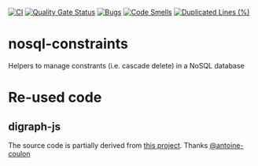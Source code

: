 [![CI](https://github.com/kt-public/nosql-constraints/actions/workflows/ci.yml/badge.svg?branch=main)](https://github.com/kt-public/nosql-constraints/actions/workflows/ci.yml)
[![Quality Gate Status](https://sonarcloud.io/api/project_badges/measure?project=kt-public_nosql-constraints&metric=alert_status)](https://sonarcloud.io/summary/new_code?id=kt-public_nosql-constraints)
[![Bugs](https://sonarcloud.io/api/project_badges/measure?project=kt-public_nosql-constraints&metric=bugs)](https://sonarcloud.io/summary/new_code?id=kt-public_nosql-constraints)
[![Code Smells](https://sonarcloud.io/api/project_badges/measure?project=kt-public_nosql-constraints&metric=code_smells)](https://sonarcloud.io/summary/new_code?id=kt-public_nosql-constraints)
[![Duplicated Lines (%)](https://sonarcloud.io/api/project_badges/measure?project=kt-public_nosql-constraints&metric=duplicated_lines_density)](https://sonarcloud.io/summary/new_code?id=kt-public_nosql-constraints)

# nosql-constraints

Helpers to manage constrants (i.e. cascade delete) in a NoSQL database

# Re-used code

## digraph-js

The source code is partially derived from [this project](https://github.com/antoine-coulon/digraph-js).
Thanks [@antoine-coulon](https://github.com/antoine-coulon/digraph-js/commits?author=antoine-coulon)
